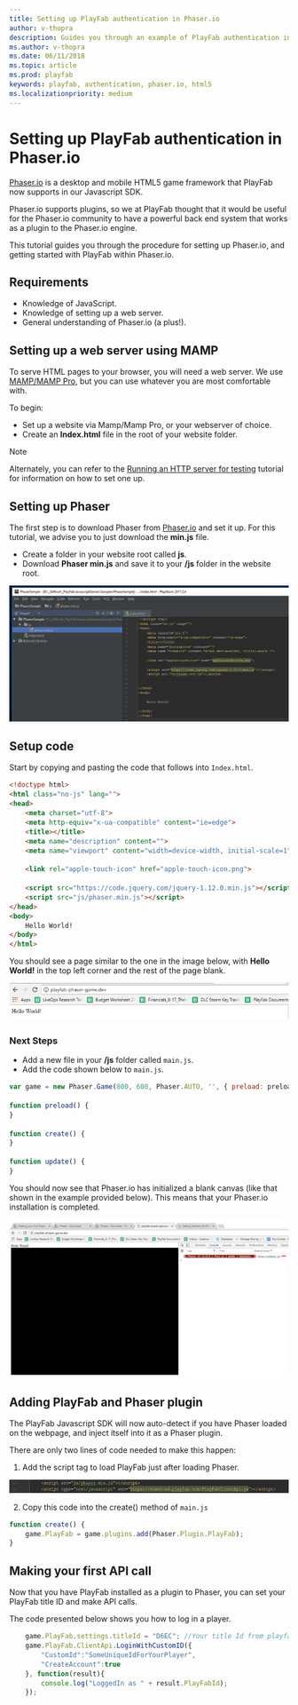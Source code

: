 ```yaml
---
title: Setting up PlayFab authentication in Phaser.io
author: v-thopra
description: Guides you through an example of PlayFab authentication in Phaser.io.
ms.author: v-thopra
ms.date: 06/11/2018
ms.topic: article
ms.prod: playfab
keywords: playfab, authentication, phaser.io, html5
ms.localizationpriority: medium
---
```


# Setting up PlayFab authentication in Phaser.io

[Phaser.io](https://phaser.io/) is a desktop and mobile HTML5 game framework that PlayFab now supports in our Javascript SDK.

Phaser.io supports plugins, so we at PlayFab thought that it would be useful for the Phaser.io community to have a powerful back end system that works as a plugin to the Phaser.io engine.

This tutorial guides you through the procedure for setting up Phaser.io, and getting started with PlayFab within Phaser.io.

## Requirements

- Knowledge of JavaScript.
- Knowledge of setting up a web server.
- General understanding of Phaser.io (a plus!).

## Setting up a web server using MAMP

To serve HTML pages to your browser, you will need a web server. We use [MAMP/MAMP Pro](https://www.mamp.info/en/), but you can use whatever you are most comfortable with.

To begin:

- Set up a website via Mamp/Mamp Pro, or your webserver of choice.
- Create an **Index.html** file in the root of your website folder.

> [!NOTE]
> Alternately, you can refer to the [Running an HTTP server for testing](running-an-http-server-for-testing.md) tutorial for information on how to set one up.

## Setting up Phaser

The first step is to download Phaser from [Phaser.io](https://phaser.io/) and set it up. For this tutorial, we advise you to just download the **min.js** file.

- Create a folder in your website root called **js**.
- Download **Phaser min.js** and save it to your **/js** folder in the website root.

![Download Phaser min.js](media/tutorials/phaser-io/download-phaser-min-js.png)  

## Setup code

Start by copying and pasting the code that follows into `Index.html`.

```html
<!doctype html>
<html class="no-js" lang="">
<head>
    <meta charset="utf-8">
    <meta http-equiv="x-ua-compatible" content="ie=edge">
    <title></title>
    <meta name="description" content="">
    <meta name="viewport" content="width=device-width, initial-scale=1">

    <link rel="apple-touch-icon" href="apple-touch-icon.png">

    <script src="https://code.jquery.com/jquery-1.12.0.min.js"></script>
    <script src="js/phaser.min.js"></script>
</head>
<body>
    Hello World!
</body>
</html>
```

You should see a page similar to the one in the image below, with **Hello World!** in the top left corner and the rest of the page blank.

![Phaser Hello World page](media/tutorials/phaser-io/phaser-hello-world.png)  

### Next Steps

- Add a new file in your **/js** folder called `main.js`.
- Add the code shown below to `main.js`.

```javascript
var game = new Phaser.Game(800, 600, Phaser.AUTO, '', { preload: preload, create: create, update: update });

function preload() {
}

function create() {
}

function update() {
}
```

You should now see that Phaser.io has initialized a blank canvas (like that shown in the example provided below). This means that your Phaser.io installation is completed.

![Phaser.io initialized blank canvas](media/tutorials/phaser-io/phaser-setup-complete.png)

## Adding PlayFab and Phaser plugin

The PlayFab Javascript SDK will now auto-detect if you have Phaser loaded on the webpage, and inject itself into it as a Phaser plugin.

There are only two lines of code needed to make this happen:
  
1. Add the script tag to load PlayFab just after loading Phaser.

![Add Script tag to load PlayFab](media/tutorials/phaser-io/load-playfab.png)

2. Copy this code into the create() method of `main.js`

```javascript
function create() {
    game.PlayFab = game.plugins.add(Phaser.Plugin.PlayFab);
}
```

## Making your first API call

Now that you have PlayFab installed as a plugin to Phaser, you can set your PlayFab title ID and make API calls.

The code presented below shows you how to log in a player.

```javascript
    game.PlayFab.settings.titleId = "D6EC"; //Your title Id from playfab goes here.
    game.PlayFab.ClientApi.LoginWithCustomID({
        "CustomId":"SomeUniqueIdForYourPlayer",
        "CreateAccount":true
    }, function(result){
        console.log("LoggedIn as " + result.PlayFabId);
    });
```
